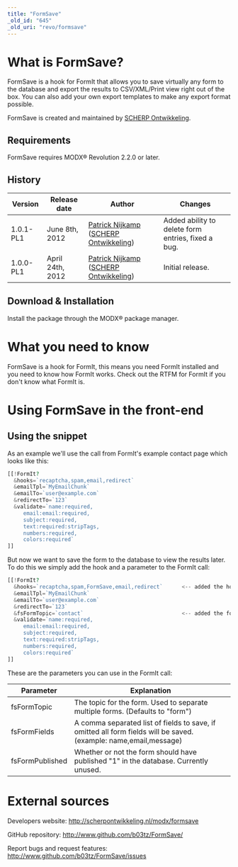 ```yaml
---
title: "FormSave"
_old_id: "645"
_old_uri: "revo/formsave"
---
```


# What is FormSave?

FormSave is a hook for FormIt that allows you to save virtually any form to the database and export the results to CSV/XML/Print view right out of the box. You can also add your own export templates to make any export format possible.

FormSave is created and maintained by [SCHERP Ontwikkeling](http://www.scherpontwikkeling.nl).

## Requirements

FormSave requires MODX® Revolution 2.2.0 or later.

## History

| Version   | Release date     | Author                                                                                                                                      | Changes                                            |
| --------- | ---------------- | ------------------------------------------------------------------------------------------------------------------------------------------- | -------------------------------------------------- |
| 1.0.1-PL1 | June 8th, 2012   | [Patrick Nijkamp](http://www.scherpontwikkeling.nl/over-ons/patrick-nijkamp.html) ([SCHERP Ontwikkeling](http://www.scherpontwikkeling.nl)) | Added ability to delete form entries, fixed a bug. |
| 1.0.0-PL1 | April 24th, 2012 | [Patrick Nijkamp](http://www.scherpontwikkeling.nl/over-ons/patrick-nijkamp.html) ([SCHERP Ontwikkeling](http://www.scherpontwikkeling.nl)) | Initial release.                                   |

## Download & Installation

Install the package through the MODX® package manager.

# What you need to know

FormSave is a hook for FormIt, this means you need FormIt installed and you need to know how FormIt works. Check out the RTFM for FormIt if you don't know what FormIt is.

# Using FormSave in the front-end

## Using the snippet

As an example we'll use the call from FormIt's example contact page which looks like this:

 ``` php
[[!FormIt?
   &hooks=`recaptcha,spam,email,redirect`
   &emailTpl=`MyEmailChunk`
   &emailTo=`user@example.com`
   &redirectTo=`123`
   &validate=`name:required,
      email:email:required,
      subject:required,
      text:required:stripTags,
      numbers:required,
      colors:required`
]]
```

But now we want to save the form to the database to view the results later. To do this we simply add the hook and a parameter to the FormIt call:

 ``` php
[[!FormIt?
   &hooks=`recaptcha,spam,FormSave,email,redirect`      <-- added the hook here after spam and recaptcha check
   &emailTpl=`MyEmailChunk`
   &emailTo=`user@example.com`
   &redirectTo=`123`
   &fsFormTopic=`contact`                               <-- added the form topic to specify which form this is
   &validate=`name:required,
      email:email:required,
      subject:required,
      text:required:stripTags,
      numbers:required,
      colors:required`
]]
```

These are the parameters you can use in the FormIt call:

| Parameter       | Explanation                                                                                                       |
| --------------- | ----------------------------------------------------------------------------------------------------------------- |
| fsFormTopic     | The topic for the form. Used to separate multiple forms. (Defaults to "form")                                     |
| fsFormFields    | A comma separated list of fields to save, if omitted all form fields will be saved. (example: name,email,message) |
| fsFormPublished | Whether or not the form should have published "1" in the database. Currently unused.                              |

# External sources

Developers website: <http://scherpontwikkeling.nl/modx/formsave>

[](http://www.scherpontwikkeling.nl/portfolio/modx-addons/formsave.html)

GitHub repository: <http://www.github.com/b03tz/FormSave/>

Report bugs and request features: <http://www.github.com/b03tz/FormSave/issues>
